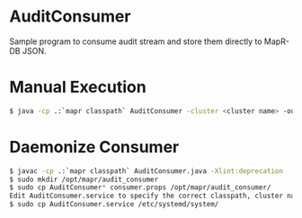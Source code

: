 # AuditConsumer

Sample program to consume audit stream and store them directly to MapR-DB JSON.


# Manual Execution

```bash
$ java -cp .:`mapr classpath` AuditConsumer -cluster <cluster name> -output_db_path <output db path> -debug <0/1>");
```
# Daemonize Consumer

```bash
$ javac -cp .:`mapr classpath` AuditConsumer.java -Xlint:deprecation
$ sudo mkdir /opt/mapr/audit_consumer
$ sudo cp AuditConsumer* consumer.props /opt/mapr/audit_consumer/
Edit AuditConsumer.service to specify the correct classpath, cluster name and output db path to 'ExecStart'
$ sudo cp AuditConsumer.service /etc/systemd/system/
```
